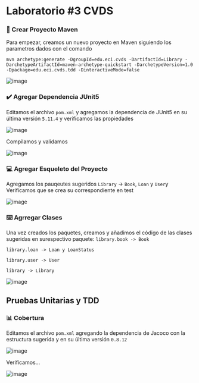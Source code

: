 # Laboratorio #3 CVDS

### :hammer: Crear Proyecto Maven
Para empezar, creamos un nuevo proyecto en Maven siguiendo los parametros dados con el comando 

`mvn archetype:generate -DgroupId=edu.eci.cvds -DartifactId=Library -DarchetypeArtifactId=maven-archetype-quickstart -DarchetypeVersion=1.0 -Dpackage=edu.eci.cvds.tdd -DinteractiveMode=false`

![image](https://github.com/user-attachments/assets/f077c5b8-a996-4b50-8c00-4514958fcbfe)


### ✔️ Agregar Dependencia JUnit5
Editamos el archivo `pom.xml` y agregamos la dependencia de JUnit5 en su última versión `5.11.4` y verificamos las propiedades 

![image](https://github.com/user-attachments/assets/98ae3f5b-9a71-464c-b5d1-4a2017f9bea1)

Compilamos y validamos

![image](https://github.com/user-attachments/assets/3672b21c-53f0-4ec0-8375-6e7b56f18b1e)

### :computer: Agregar Esqueleto del Proyecto
Agregamos los pauqeutes sugeridos `Library` -> `Book`, `Loan` y `User`y Verificamos que se crea su correspondiente en test

![image](https://github.com/user-attachments/assets/8bc11f68-1a61-40c0-b6a0-3d3592f58862)

### :keyboard: Agrregar Clases
Una vez creados los paquetes, creamos y añadimos el código de las clases sugeridas en surespectivo paquete:
`library.book -> Book`

`library.loan -> Loan y LoanStatus`

`library.user -> User`

`library -> Library`

![image](https://github.com/user-attachments/assets/1bdc1f49-00a2-474c-a470-b15a2ffa4e09)


## Pruebas Unitarias y TDD

### 📊 Cobertura
Editamos el archivo `pom.xml` agregando la dependencia de Jacoco con la estructura sugerida y en su última versión `0.8.12`

![image](https://github.com/user-attachments/assets/388606ed-ce73-4274-8caa-26e52c4335f5)

Verificamos...

![image](https://github.com/user-attachments/assets/17241dcc-a4ba-494d-afa2-aada6ac0c9d8)
